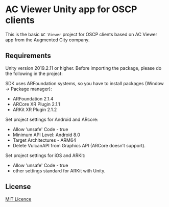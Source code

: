 # AC Viewer Unity app for OSCP clients 

This is the basic `AC Viewer` project for OSCP clients based on AC Viewer app
from the Augmented City company.

## Requirements

Unity version 2019.2.11 or higher.
Before importing the package, please do the following in the project:

SDK uses ARFoundation systems, so you have to install packages (Window -> Package manager):
- ARFoundation 2.1.4
- ARCore XR Plugin 2.1.1
- ARKit XR Plugin 2.1.2

Set project settings for Android and ARcore:
- Allow 'unsafe' Code - true
- Minimum API Level: Android 8.0
- Target Architectures - ARM64
- Delete VulcanAPI from Graphics API (ARCore doesn’t support).

Set project settings for iOS and ARKit:
- Allow 'unsafe' Code - true
- other settings standard for ARKit with Unity.


## License

[MIT Licence](Licence.md)

